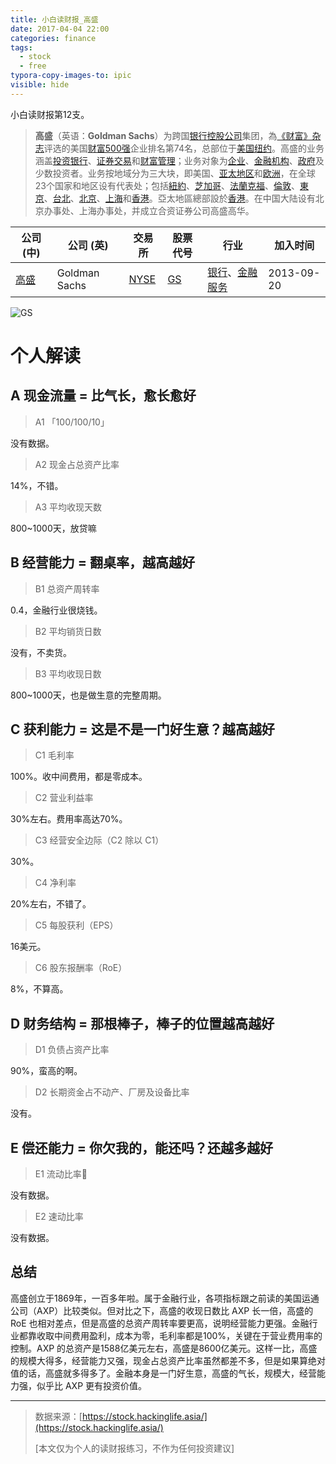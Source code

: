```yaml
---
title: 小白读财报_高盛
date: 2017-04-04 22:00
categories: finance
tags:
  - stock
  - free
typora-copy-images-to: ipic
visible: hide
---
```


小白读财报第12支。

> **高盛**（英语：**Goldman Sachs**）为跨国[银行控股公司](https://www.wikiwand.com/zh/%E9%93%B6%E8%A1%8C%E6%8E%A7%E8%82%A1%E5%85%AC%E5%8F%B8)集团，為[《财富》杂志](https://www.wikiwand.com/zh/%E8%B4%A2%E5%AF%8C_(%E6%9D%82%E5%BF%97))评选的美国[财富500强](https://www.wikiwand.com/zh/%E8%B4%A2%E5%AF%8C500%E5%BC%BA)企业排名第74名，总部位于[美国](https://www.wikiwand.com/zh/%E7%BE%8E%E5%9B%BD)[纽约](https://www.wikiwand.com/zh/%E7%BA%BD%E7%BA%A6)。高盛的业务涵盖[投资银行](https://www.wikiwand.com/zh/%E6%8A%95%E8%B5%84%E9%93%B6%E8%A1%8C)、[证券](https://www.wikiwand.com/zh/%E8%AF%81%E5%88%B8)[交易](https://www.wikiwand.com/zh/%E4%BA%A4%E6%98%93)和[财富管理](https://www.wikiwand.com/zh/%E8%B4%A2%E5%AF%8C%E7%AE%A1%E7%90%86)；业务对象为[企业](https://www.wikiwand.com/zh/%E4%BC%81%E4%B8%9A)、[金融机构](https://www.wikiwand.com/zh/%E9%87%91%E8%9E%8D%E6%9C%BA%E6%9E%84)、[政府](https://www.wikiwand.com/zh/%E6%94%BF%E5%BA%9C)及少数投资者。业务按地域分为三大块，即美国、[亚太地区](https://www.wikiwand.com/zh/%E4%BA%9A%E5%A4%AA%E5%9C%B0%E5%8C%BA)和[欧洲](https://www.wikiwand.com/zh/%E6%AC%A7%E6%B4%B2)，在全球23个国家和地区设有代表处；包括[紐約](https://www.wikiwand.com/zh/%E7%B4%90%E7%B4%84)、[芝加哥](https://www.wikiwand.com/zh/%E8%8A%9D%E5%8A%A0%E5%93%A5)、[法蘭克福](https://www.wikiwand.com/zh/%E6%B3%95%E8%98%AD%E5%85%8B%E7%A6%8F)、[倫敦](https://www.wikiwand.com/zh/%E5%80%AB%E6%95%A6)、[東京](https://www.wikiwand.com/zh/%E6%9D%B1%E4%BA%AC)、[台北](https://www.wikiwand.com/zh/%E5%8F%B0%E5%8C%97)、[北京](https://www.wikiwand.com/zh/%E5%8C%97%E4%BA%AC)、[上海](https://www.wikiwand.com/zh/%E4%B8%8A%E6%B5%B7)和[香港](https://www.wikiwand.com/zh/%E9%A6%99%E6%B8%AF)。亞太地區總部設於[香港](https://www.wikiwand.com/zh/%E9%A6%99%E6%B8%AF)。在中国大陆设有北京办事处、上海办事处，并成立合资证券公司高盛高华。

| 公司 (中)                                   | 公司 (英)        | 交易所                                      | 股票代号                                     | 行业                                       | 加入时间       |
| ---------------------------------------- | ------------- | ---------------------------------------- | ---------------------------------------- | ---------------------------------------- | ---------- |
| [高盛](https://www.wikiwand.com/zh/%E9%AB%98%E7%9B%9B) | Goldman Sachs | [NYSE](https://www.wikiwand.com/zh/%E7%BA%BD%E7%BA%A6%E8%AF%81%E5%88%B8%E4%BA%A4%E6%98%93%E6%89%80) | [GS](http://www.nyse.com/about/listed/quickquote.html?ticker=gs) | [银行](https://www.wikiwand.com/zh/%E9%93%B6%E8%A1%8C)、[金融服务](https://www.wikiwand.com/zh/%E9%87%91%E8%9E%8D%E6%9C%8D%E5%8B%99) | 2013-09-20 |

![GS](http://okgqgpbx3.bkt.clouddn.com/blog/2017-04-05-GS.png)

# 个人解读

## A 现金流量 = 比气长，愈长愈好

> A1 「100/100/10」

没有数据。

> A2 现金占总资产比率

14%，不错。

> A3 平均收现天数

800~1000天，放贷嘛

## B 经营能力 = 翻桌率，越高越好

> B1 总资产周转率

0.4，金融行业很烧钱。

> B2 平均销货日数

没有，不卖货。

> B3 平均收现日数

800~1000天，也是做生意的完整周期。

## C 获利能力 = 这是不是一门好生意？越高越好

> C1 毛利率

100%。收中间费用，都是零成本。

> C2 营业利益率

30%左右。费用率高达70%。

> C3 经营安全边际（C2 除以 C1）

30%。

> C4 净利率

20%左右，不错了。

> C5 每股获利（EPS）

16美元。

> C6 股东报酬率（RoE）

8%，不算高。

## D 财务结构 = 那根棒子，棒子的位置越高越好

> D1 负债占资产比率

90%，蛮高的啊。

> D2 长期资金占不动产、厂房及设备比率

没有。

## E 偿还能力 = 你欠我的，能还吗？还越多越好

> E1 流动比率

没有数据。

> E2 速动比率

没有数据。

## 总结

高盛创立于1869年，一百多年啦。属于金融行业，各项指标跟之前读的美国运通公司（AXP）比较类似。但对比之下，高盛的收现日数比 AXP 长一倍，高盛的 RoE 也相对差点，但是高盛的总资产周转率要更高，说明经营能力更强。金融行业都靠收取中间费用盈利，成本为零，毛利率都是100%，关键在于营业费用率的控制。AXP 的总资产是1588亿美元左右，高盛是8600亿美元。这样一比，高盛的规模大得多，经营能力又强，现金占总资产比率虽然都差不多，但是如果算绝对值的话，高盛就多得多了。金融本身是一门好生意，高盛的气长，规模大，经营能力强，似乎比 AXP 更有投资价值。

------

> 数据来源：[https://stock.hackinglife.asia/](https://stock.hackinglife.asia/)
>
> [本文仅为个人的读财报练习，不作为任何投资建议]